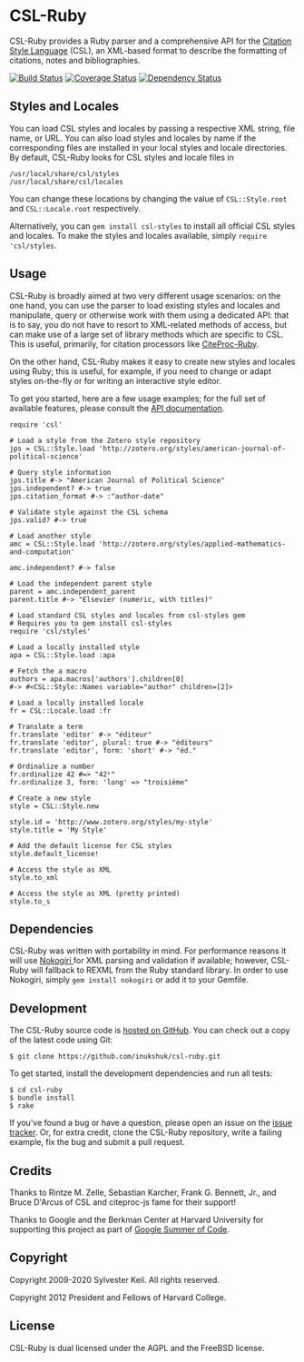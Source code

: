 CSL-Ruby
========
CSL-Ruby provides a Ruby parser and a comprehensive API for the
[Citation Style Language](http://citationstyles.org) (CSL), an XML-based
format to describe the formatting of citations, notes and bibliographies.

[![Build Status](https://secure.travis-ci.org/inukshuk/csl-ruby.png)](http://travis-ci.org/inukshuk/csl-ruby)
[![Coverage Status](https://coveralls.io/repos/inukshuk/csl-ruby/badge.png?branch=master)](https://coveralls.io/r/inukshuk/csl-ruby?branch=master)
[![Dependency Status](https://gemnasium.com/inukshuk/csl-ruby.png)](https://gemnasium.com/inukshuk/csl-ruby)

Styles and Locales
------------------
You can load CSL styles and locales by passing a respective XML string, file
name, or URL. You can also load styles and locales by name if the
corresponding files are installed in your local styles and locale directories.
By default, CSL-Ruby looks for CSL styles and locale files in

    /usr/local/share/csl/styles
    /usr/local/share/csl/locales

You can change these locations by changing the value of `CSL::Style.root` and
`CSL::Locale.root` respectively.

Alternatively, you can `gem install csl-styles` to install all official CSL
styles and locales. To make the styles and locales available, simply
`require 'csl/styles`.

Usage
-----
CSL-Ruby is broadly aimed at two very different usage scenarios: on the one
hand, you can use the parser to load existing styles and locales and
manipulate, query or otherwise work with them using a dedicated API: that is
to say, you do not have to resort to XML-related methods of access, but can
make use of a large set of library methods which are specific to CSL. This
is useful, primarily, for citation processors like
[CiteProc-Ruby](https://github.com/inukshuk/citeproc).

On the other hand, CSL-Ruby makes it easy to create new styles and locales
using Ruby; this is useful, for example, if you need to change or adapt
styles on-the-fly or for writing an interactive style editor.

To get you started, here are a few usage examples; for the full set of
available features, please consult the
[API documentation](http://rubydoc.info/gems/csl/).

    require 'csl'

    # Load a style from the Zotero style repository
    jps = CSL::Style.load 'http://zotero.org/styles/american-journal-of-political-science'

    # Query style information
    jps.title #-> "American Journal of Political Science"
    jps.independent? #-> true
    jps.citation_format #-> :"author-date"

    # Validate style against the CSL schema
    jps.valid? #-> true

    # Load another style
    amc = CSL::Style.load 'http://zotero.org/styles/applied-mathematics-and-computation'

    amc.independent? #-> false

    # Load the independent parent style
    parent = amc.independent_parent
    parent.title #-> "Elsevier (numeric, with titles)"

    # Load standard CSL styles and locales from csl-styles gem
    # Requires you to gem install csl-styles
    require 'csl/styles'

    # Load a locally installed style
    apa = CSL::Style.load :apa

    # Fetch the a macro
    authors = apa.macros['authors'].children[0]
    #-> #<CSL::Style::Names variable="author" children=[2]>

    # Load a locally installed locale
    fr = CSL::Locale.load :fr

    # Translate a term
    fr.translate 'editor' #-> "éditeur"
    fr.translate 'editor', plural: true #-> "éditeurs"
    fr.translate 'editor', form: 'short' #-> "éd."

    # Ordinalize a number
    fr.ordinalize 42 #=> "42ᵉ"
    fr.ordinalize 3, form: 'long' => "troisième"

    # Create a new style
    style = CSL::Style.new

    style.id = 'http://www.zotero.org/styles/my-style'
    style.title = 'My Style'

    # Add the default license for CSL styles
    style.default_license!

    # Access the style as XML
    style.to_xml

    # Access the style as XML (pretty printed)
    style.to_s

Dependencies
------------
CSL-Ruby was written with portability in mind. For performance reasons it
will use [Nokogiri ](http://nokogiri.org) for XML parsing and validation
if available; however, CSL-Ruby will fallback to REXML from the Ruby standard
library. In order to use Nokogiri, simply `gem install nokogiri` or add it
to your Gemfile.

Development
-----------
The CSL-Ruby source code is [hosted on GitHub](https://github.com/inukshuk/csl-ruby).
You can check out a copy of the latest code using Git:

    $ git clone https://github.com/inukshuk/csl-ruby.git

To get started, install the development dependencies and run all tests:

    $ cd csl-ruby
    $ bundle install
    $ rake

If you've found a bug or have a question, please open an issue on the
[issue tracker](https://github.com/inukshuk/csl-ruby/issues).
Or, for extra credit, clone the CSL-Ruby repository, write a failing
example, fix the bug and submit a pull request.

Credits
-------
Thanks to Rintze M. Zelle, Sebastian Karcher, Frank G. Bennett, Jr.,
and Bruce D'Arcus of CSL and citeproc-js fame for their support!

Thanks to Google and the Berkman Center at Harvard University for supporting
this project as part of [Google Summer of Code](https://developers.google.com/open-source/soc/).

Copyright
---------
Copyright 2009-2020 Sylvester Keil. All rights reserved.

Copyright 2012 President and Fellows of Harvard College.

License
-------
CSL-Ruby is dual licensed under the AGPL and the FreeBSD license.
